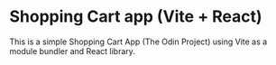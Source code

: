 # Shopping Cart app (Vite + React)

This is a simple Shopping Cart App (The Odin Project) using Vite as a module bundler and React library.

